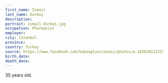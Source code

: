 ```yaml
---
first_name: İsmail
last_name: Durmuş
description: 
portrait: ismail-durmus.jpg
occupation: Pharmacist
employer: 
city: Istanbul
province: 
country: Turkey
source: https://www.facebook.com/kabaoglueczanesi/photos/a.1836201123157948/2674370469341005/
birth_date: 
death_date: 
---
```


35 years old.